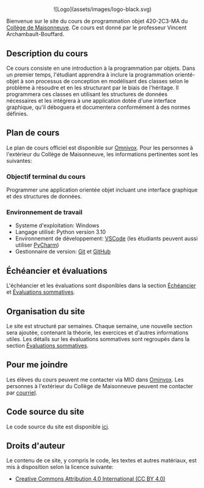 #

<center>
  ![Logo](assets/images/logo-black.svg)
</center>

Bienvenue sur le site du cours de programmation objet 420-2C3-MA du [Collège de
Maisonneuve](https://www.cmaisonneuve.qc.ca/). Ce cours est donné par le professeur Vincent Archambault-Bouffard.

## Description du cours
Ce cours consiste en une introduction à la programmation par objets. Dans un
premier temps, l'étudiant apprendra à inclure la programmation orienté-objet à
son processus de conception en modélisant des classes selon le problème à
résoudre et en les structurant par le biais de l'héritage. Il programmera ces
classes en utilisant les structures de données nécessaires et les intégrera à
une application dotée d'une interface graphique, qu'il déboguera et documentera
conformément à des normes définies.

## Plan de cours
Le plan de cours officiel est disponible sur
[Omnivox](https://cmaisonneuve.omnivox.ca/). Pour les personnes à l'extérieur du
Collège de Maisonneuve, les informations pertinentes sont les suivantes:

### Objectif terminal du cours
Programmer une application orientée objet incluant une interface graphique et
des structures de données.

### Environnement de travail
- Systeme d'exploitation: Windows
- Langage utilisé: Python version 3.10
- Environnement de développement: [VSCode](https://code.visualstudio.com/) (les étudiants peuvent aussi utiliser [PyCharm](https://www.jetbrains.com/pycharm/))
- Gestionnaire de version: [Git](https://git-scm.com/) et [GitHub](https://github.com/)

## Échéancier et évaluations
L'échéancier et les évaluations sont disponibles dans la section [Échéancier](echeancier.md) et [Évaluations sommatives](evaluations.md).

## Organisation du site
Le site est structuré par semaines. Chaque semaine, une nouvelle section sera
ajoutée, contenant la théorie, les exercices et d'autres
informations utiles. Les détails sur les évaluations sommatives sont regroupés
dans la section [Évaluations sommatives](evaluations.md).

## Pour me joindre
Les élèves du cours peuvent me contacter via MIO dans
[Ominvox](https://cmaisonneuve.omnivox.ca/). Les personnes à l'extérieur du
Collège de Maisonneuve peuvent me contacter par
[courriel](mailto:varchambaultbouffard@cmaisonneuve.qc.ca).

## Code source du site
Le code source du site est disponible [ici](https://github.com/archambaultv-prof/2025H-420-2C3-MA). 

## Droits d'auteur
Le contenu de ce site, y compris le code, les textes et autres matériaux, est
mis à disposition selon la licence suivante:
- [Creative Commons Attribution 4.0 International (CC BY 4.0)](https://creativecommons.org/licenses/by/4.0/deed.fr)
